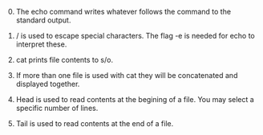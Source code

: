 0. The echo command writes whatever follows the command to the standard output.

1. / is used to escape special characters. The flag -e is needed for echo to interpret these.

2. cat prints file contents to s/o.

3. If more than one file is used with cat they will be concatenated and displayed together.

4. Head is used to read contents at the begining of a file. You may select a specific number of lines.

5. Tail is used to read contents at the end of a file. 

